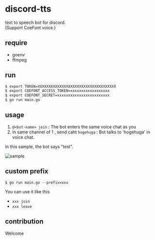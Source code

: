 # discord-tts

text to speech bot for discord.  
(Support CoeFont voice.)

## require

- goenv
- ffmpeg

## run

```bash
$ export TOKEN=XXXXXXXXXXXXXXXXXXXXXXXXXXXXXXXXXXXX
$ export COEFONT_ACCESS_TOKEN=xxxxxxxxxxxxxxxxxx
$ export COEFONT_SECRET=xxxxxxxxxxxxxxxxxxxxxxxx
$ go run main.go
```

## usage

1. `@<bot-name> join` : The bot enters the same voice chat as you
2. In same channel of 1 , send caht `hogehuga` : Bot talks to 'hogehuga' in voice chat.

In this sample, the bot says "test".

![sample](./sample.png)

## custom prefix

```
$ go run main.go --prefix=xxx
```

You can use it like this

- `xxx join`
- `xxx leave`

## contribution

Welcome
